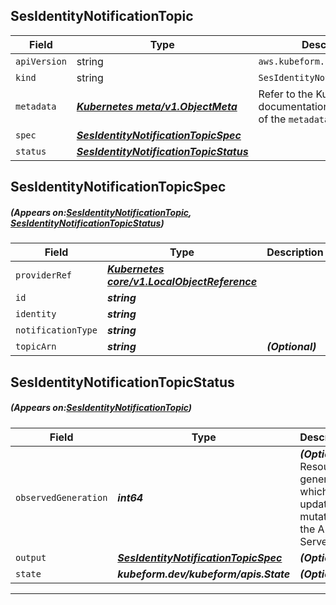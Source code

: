 ## SesIdentityNotificationTopic
| Field | Type | Description |
| ------ | ----- | ----------- |
| `apiVersion` | string | `aws.kubeform.com/v1alpha1` |
|    `kind` | string | `SesIdentityNotificationTopic` |
| `metadata` | ***[Kubernetes meta/v1.ObjectMeta](https://kubernetes.io/docs/reference/generated/kubernetes-api/v1.13/#objectmeta-v1-meta)***|Refer to the Kubernetes API documentation for the fields of the `metadata` field.|
| `spec` | ***[SesIdentityNotificationTopicSpec](#SesIdentityNotificationTopicSpec)***||
| `status` | ***[SesIdentityNotificationTopicStatus](#SesIdentityNotificationTopicStatus)***||
## SesIdentityNotificationTopicSpec
##### (Appears on:[SesIdentityNotificationTopic](#SesIdentityNotificationTopic), [SesIdentityNotificationTopicStatus](#SesIdentityNotificationTopicStatus))
| Field | Type | Description |
| ------ | ----- | ----------- |
| `providerRef` | ***[Kubernetes core/v1.LocalObjectReference](https://kubernetes.io/docs/reference/generated/kubernetes-api/v1.13/#localobjectreference-v1-core)***||
| `id` | ***string***||
| `identity` | ***string***||
| `notificationType` | ***string***||
| `topicArn` | ***string***| ***(Optional)*** |
## SesIdentityNotificationTopicStatus
##### (Appears on:[SesIdentityNotificationTopic](#SesIdentityNotificationTopic))
| Field | Type | Description |
| ------ | ----- | ----------- |
| `observedGeneration` | ***int64***| ***(Optional)*** Resource generation, which is updated on mutation by the API Server.|
| `output` | ***[SesIdentityNotificationTopicSpec](#SesIdentityNotificationTopicSpec)***| ***(Optional)*** |
| `state` | ***kubeform.dev/kubeform/apis.State***| ***(Optional)*** |
---
